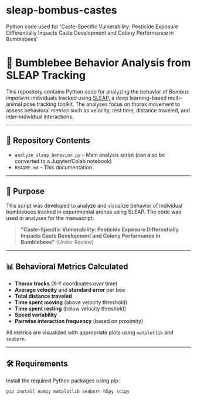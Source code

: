 # sleap-bombus-castes
Python code used for 'Caste-Specific Vulnerability: Pesticide Exposure Differentially Impacts Caste Development and Colony Performance in Bumblebees'

# 🐝 Bumblebee Behavior Analysis from SLEAP Tracking

This repository contains Python code for analyzing the behavior of *Bombus impatiens* individuals tracked using [SLEAP](https://sleap.ai/), a deep learning-based multi-animal pose tracking toolkit. The analyses focus on thorax movement to assess behavioral metrics such as velocity, rest time, distance traveled, and inter-individual interactions.

---

## 📂 Repository Contents

- `analyze_sleap_behavior.py` – Main analysis script (can also be converted to a Jupyter/Colab notebook)
- `README.md` – This documentation

---

## 🧪 Purpose

This script was developed to analyze and visualize behavior of individual bumblebees tracked in experimental arenas using SLEAP. The code was used in analyses for the manuscript:

> **"Caste-Specific Vulnerability: Pesticide Exposure Differentially Impacts Caste Development and Colony Performance in Bumblebees"** (Under Review)

---

## 📊 Behavioral Metrics Calculated

- **Thorax tracks** (X-Y coordinates over time)
- **Average velocity** and **standard error** per bee
- **Total distance traveled**
- **Time spent moving** (above velocity threshold)
- **Time spent resting** (below velocity threshold)
- **Speed variability**
- **Pairwise interaction frequency** (based on proximity)

All metrics are visualized with appropriate plots using `matplotlib` and `seaborn`.

---

## 🛠 Requirements

Install the required Python packages using pip:

```bash
pip install numpy matplotlib seaborn h5py scipy

